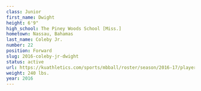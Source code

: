 ```yaml
---
class: Junior
first_name: Dwight
height: 6'9"
high_school: The Piney Woods School [Miss.]
hometown: Nassau, Bahamas
last_name: Coleby Jr.
number: 22
position: Forward
slug: 2016-coleby-jr-dwight
status: active
url: https://kuathletics.com/sports/mbball/roster/season/2016-17/player/dwight-coleby-jr/
weight: 240 lbs.
year: 2016
---
```

